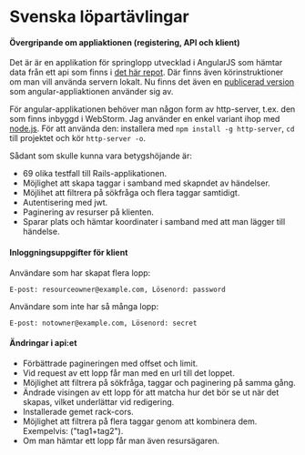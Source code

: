# Svenska löpartävlingar

#### Övergripande om appliaktionen (registering, API och klient)
Det är är en applikation för springlopp utvecklad i AngularJS som hämtar data från ett api som finns i [det här repot](https://github.com/me222wm/1dv450_me222wm). Där finns även körinstruktioner om man vill använda servern lokalt. Nu finns det även en [publicerad version](https://peaceful-woodland-85717.herokuapp.com) som angular-appliaktionen använder sig av. 

För angular-applikationen behöver man någon form av http-server, t.ex. den som finns inbyggd i WebStorm. Jag använder en enkel variant ihop med [node.js](https://nodejs.org/en/). För att använda den: installera med `npm install -g http-server`, `cd` till projektet och kör `http-server -o`.

Sådant som skulle kunna vara betygshöjande är: 
* 69 olika testfall till Rails-applikationen. 
* Möjlighet att skapa taggar i samband med skapndet av händelser. 
* Möjlihet att filtrera på sökfråga och flera taggar samtidigt. 
* Autentisering med jwt. 
* Paginering av resurser på klienten. 
* Sparar plats och hämtar koordinater i samband med att man lägger till händelse.

#### Inloggningsuppgifter för klient
Användare som har skapat flera lopp: 

`E-post: resourceowner@example.com, Lösenord: password`

Användare som inte har så många lopp: 

`E-post: notowner@example.com, Lösenord: secret`

#### Ändringar i api:et
* Förbättrade pagineringen med offset och limit.
* Vid request av ett lopp får man med en url till det loppet. 
* Möjlighet att filtrera på sökfråga, taggar och paginering på samma gång. 
* Ändrade visingen av ett lopp för att matcha hur det bör se ut när det skapas, vilket underlättar vid redigering. 
* Installerade gemet rack-cors.
* Möjlighet att filtrera på flera taggar genom att kombinera dem. Exempelvis: ("tag1+tag2").
* Om man hämtar ett lopp får man även resursägaren. 




